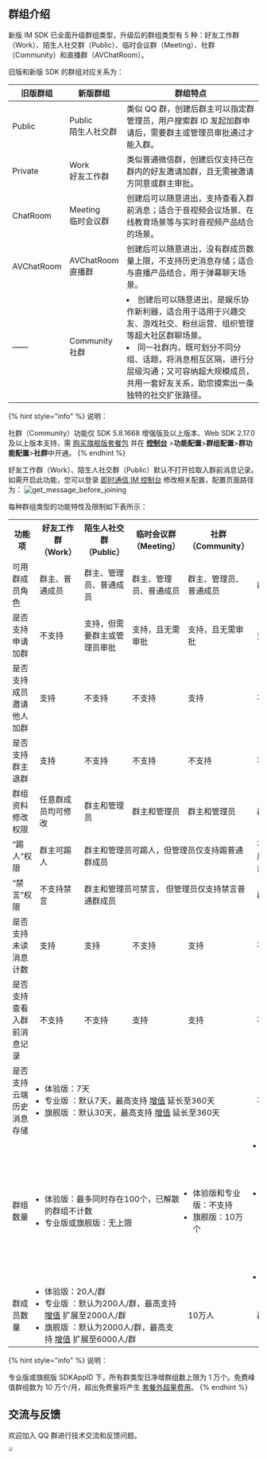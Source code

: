 ## 群组介绍

新版 IM SDK 已全面升级群组类型，升级后的群组类型有 5 种：好友工作群（Work）、陌生人社交群（Public）、临时会议群（Meeting）、社群（Community）和直播群（AVChatRoom）。

旧版和新版 SDK 的群组对应关系为：

| 旧版群组 | 新版群组 | 群组特点 |
| --- | --- | --- | 
| Public | Public<br>陌生人社交群 | 类似 QQ 群，创建后群主可以指定群管理员，用户搜索群 ID 发起加群申请后，需要群主或管理员审批通过才能入群。 | 
| Private | Work<br>好友工作群 | 类似普通微信群，创建后仅支持已在群内的好友邀请加群，且无需被邀请方同意或群主审批。| 
| ChatRoom | Meeting<br>临时会议群 | 创建后可以随意进出，支持查看入群前消息；适合于音视频会议场景、在线教育场景等与实时音视频产品结合的场景。 | 
| AVChatRoom | AVChatRoom<br>直播群 | 创建后可以随意进出，没有群成员数量上限，不支持历史消息存储；适合与直播产品结合，用于弹幕聊天场景。| 
| —— | Community<br>社群| <li>创建后可以随意进出，是娱乐协作新利器，适合用于适用于兴趣交友、游戏社交、粉丝运营、组织管理等超大社区群聊场景。</li><li>同一社群内，既可划分不同分组、话题，将消息相互区隔，进行分层级沟通；又可容纳超大规模成员，共用一套好友关系，助您摸索出一条独特的社交扩张路径。 | 

{% hint style="info" %}
说明：

社群（Community）功能仅 SDK 5.8.1668 增强版及以上版本、Web SDK 2.17.0 及以上版本支持，需 [购买旗舰版套餐包](https://buy.cloud.tencent.com/avc?from=17182) 并在 **[控制台](https://console.cloud.tencent.com/im)** >**功能配置**>**群组配置**>**群功能配置**>**社群**中开通。
{% endhint %}

好友工作群（Work）、陌生人社交群（Public）默认不打开拉取入群前消息记录。如需开启此功能，您可以登录 [即时通信 IM 控制台](https://console.cloud.tencent.com/im) 修改相关配置，配置页面路径为：
![get_message_before_joining](https://qcloudimg.tencent-cloud.cn/raw/9ec039a6b649ef0f2a1b5d630b97716d.png)


每种群组类型的功能特性及限制如下表所示：

<table>
<tr>
<th width="20%">功能项</th>
<th width="16%">好友工作群（Work）</th>
<th width="16%">陌生人社交群（Public）</th>
<th width="16%">临时会议群（Meeting）</th>
<th width="16%">社群（Community）</th>
<th>直播群（AVChatRoom）</th>
</tr>


<tr>
<td>可用群成员角色</td>
<td>群主、普通成员</td>
<td>群主、管理员、普通成员</td>
<td>群主、管理员、普通成员</td>
<td>群主、管理员、普通成员</td>
<td>群主、普通成员</td>
</tr>
<tr>
<td>是否支持申请加群</td>
<td>不支持</td>
<td>支持，但需要群主或管理员审批</td>
<td>支持，且无需审批</td>
<td>支持，且无需审批</td>
<td>支持，且无需审批</td>
</tr>
<tr>
<td>是否支持成员邀请他人加群</td>
<td>支持</td>
<td>不支持</td>
<td>不支持</td>
<td>支持</td>
<td>不支持</td>
</tr>
<tr>
<td>是否支持群主退群</td>
<td>支持</td>
<td>不支持</td>
<td>不支持</td>
<td>不支持</td>
<td>不支持</td>
</tr>
<tr>
<td>群组资料修改权限</td>
<td>任意群成员均可修改</td>
<td>群主和管理员</td>
<td>群主和管理员</td>
<td>群主和管理员</td>
<td>群主</td>
</tr>
<tr>
<td>“踢人”权限</td>
<td>群主可踢人</td>
<td colspan="3">群主和管理员可踢人，但管理员仅支持踢普通群成员</td>
<td>不支持踢人，可用“禁言”功能达到类似效果</td>
</tr>
<tr>
<td>“禁言”权限</td>
<td>不支持禁言</td>
<td colspan="3">群主和管理员可禁言，
	但管理员仅支持禁言普通群成员</td>
<td>群主可禁言</td>
</tr>
<tr>
<td>是否支持未读消息计数</td>
<td>支持</td>
<td>支持</td>
<td>不支持</td>
<td>支持</td>
<td>不支持</td>
</tr>
<tr>
<td>是否支持查看入群前消息记录</td>
<td>不支持</td>
<td>不支持</td>
<td>支持</td>
<td>支持</td>
<td>不支持</td>
</tr>
<tr>
<td>是否支持云端历史消息存储</td>
<td colspan="4"><ul style="margin:0;padding-left:10px" ><li>体验版：7天</li><li>专业版 ：默认7天，最高支持 <a href="https://cloud.tencent.com/document/product/269/11673#zz">增值</a> 延长至360天</li><li>旗舰版 ：默认30天，最高支持 <a href="https://cloud.tencent.com/document/product/269/11673#zz">增值</a> 延长至360天</li></ul></td>
<td>不支持</td>
</tr>
<tr>
<td>群组数量</td>
<td colspan="3"><ul style="margin:0;padding-left:10px"><li>体验版：最多同时存在100个，已解散的群组不计数</li><li>专业版或旗舰版：无上限</li></ul></td>
<td><ul style="margin:0;padding-left:10px"><li>体验版和专业版：不支持</li><li>旗舰版：10万个</li></ul></td>
<td><ul style="margin:0;padding-left:10px"><li>体验版：最多同时存在10个，已解散的群组不计数</li><li>专业版：最多同时存在50个，已解散的群组不计数;<br>支持 <a href="https://cloud.tencent.com/document/product/269/11673#zz">增值</a> 扩展直播群创建数至无上限</li><li>旗舰版：无上限</li></ul></td>
</tr>
<tr>
<td>群成员数量</td>
<td colspan="3"><ul style="margin:0;padding-left:10px"><li>体验版：20人/群</li><li>专业版 ：默认为200人/群，最高支持 <a href="https://cloud.tencent.com/document/product/269/11673#zz">增值</a> 扩展至2000人/群</li><li>旗舰版 ：默认为2000人/群，最高支持 <a href="https://cloud.tencent.com/document/product/269/11673#zz">增值</a> 扩展至6000人/群</li></ul></td>
<td>10万人</td>
<td>群成员人数无上限</td>
</tr>
</table>

{% hint style="info" %}
说明：

专业版或旗舰版 SDKAppID 下，所有群类型日净增群组数上限为 1 万个。免费峰值群组数为 10 万个/月，超出免费量将产生 <a href="https://cloud.tencent.com/document/product/269/11673#jc">套餐外超量费用</a>。
{% endhint %}

## 交流与反馈
欢迎加入 QQ 群进行技术交流和反馈问题。

<img style="width: 200px; max-width: inherit; zoom: 50%;" src="https://qcloudimg.tencent-cloud.cn/raw/f351a1640d265047db85ffab1cd086a7.png" />
